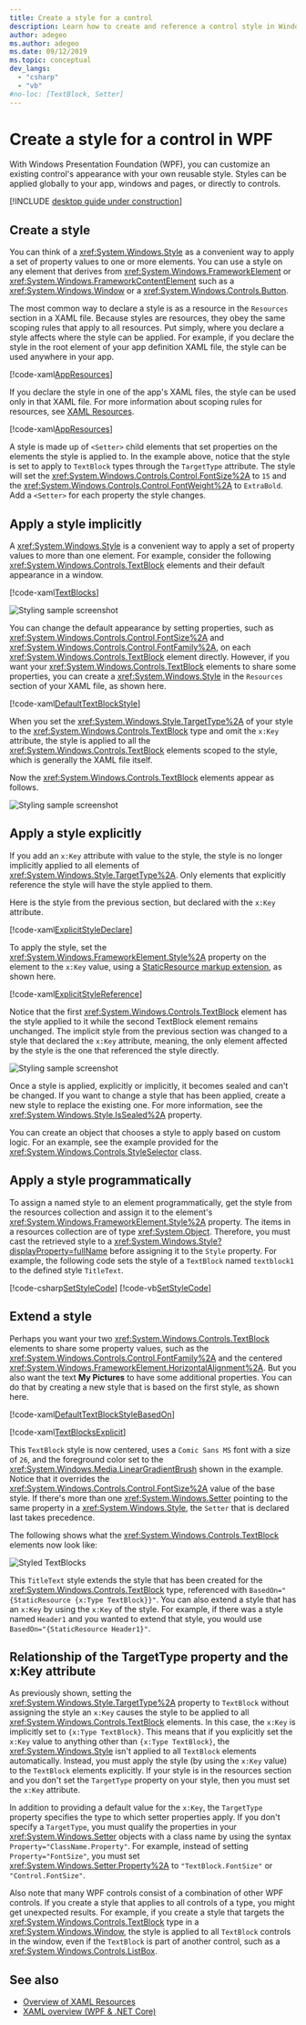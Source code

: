 ```yaml
---
title: Create a style for a control
description: Learn how to create and reference a control style in Windows Presentation Foundation and .NET Core.
author: adegeo
ms.author: adegeo
ms.date: 09/12/2019
ms.topic: conceptual
dev_langs:
  - "csharp"
  - "vb"
#no-loc: [TextBlock, Setter]
---
```


# Create a style for a control in WPF

With Windows Presentation Foundation (WPF), you can customize an existing control's appearance with your own reusable style. Styles can be applied globally to your app, windows and pages, or directly to controls.

[!INCLUDE [desktop guide under construction](../../includes/desktop-guide-preview-note.md)]

## Create a style

You can think of a <xref:System.Windows.Style> as a convenient way to apply a set of property values to one or more elements. You can use a style on any element that derives from <xref:System.Windows.FrameworkElement> or <xref:System.Windows.FrameworkContentElement> such as a <xref:System.Windows.Window> or a <xref:System.Windows.Controls.Button>.

The most common way to declare a style is as a resource in the `Resources` section in a XAML file. Because styles are resources, they obey the same scoping rules that apply to all resources. Put simply, where you declare a style affects where the style can be applied. For example, if you declare the style in the root element of your app definition XAML file, the style can be used anywhere in your app.

[!code-xaml[AppResources](./snippets/styles-templates-create-apply-style/csharp/App.xaml#AppResources)]

If you declare the style in one of the app's XAML files, the style can be used only in that XAML file. For more information about scoping rules for resources, see [XAML Resources](xaml-resources-define.md).

[!code-xaml[AppResources](./snippets/styles-templates-create-apply-style/csharp/WindowSingleResource.xaml#WindowResources)]

A style is made up of `<Setter>` child elements that set properties on the elements the style is applied to. In the example above, notice that the style is set to apply to `TextBlock` types through the `TargetType` attribute. The style will set the <xref:System.Windows.Controls.Control.FontSize%2A> to `15` and the <xref:System.Windows.Controls.Control.FontWeight%2A> to `ExtraBold`. Add a `<Setter>` for each property the style changes.

## Apply a style implicitly

A <xref:System.Windows.Style> is a convenient way to apply a set of property values to more than one element. For example, consider the following <xref:System.Windows.Controls.TextBlock> elements and their default appearance in a window.

[!code-xaml[TextBlocks](./snippets/styles-templates-create-apply-style/csharp/Window1.xaml#SnippetTextBlocks)]

![Styling sample screenshot](./media/styles-and-templates-overview/stylingintro-textblocksbefore.png "StylingIntro_TextBlocksBefore")

You can change the default appearance by setting properties, such as <xref:System.Windows.Controls.Control.FontSize%2A> and <xref:System.Windows.Controls.Control.FontFamily%2A>, on each <xref:System.Windows.Controls.TextBlock> element directly. However, if you want your <xref:System.Windows.Controls.TextBlock> elements to share some properties, you can create a <xref:System.Windows.Style> in the `Resources` section of your XAML file, as shown here.

[!code-xaml[DefaultTextBlockStyle](./snippets/styles-templates-create-apply-style/csharp/Window1.xaml#SnippetDefaultTextBlockStyle)]

When you set the <xref:System.Windows.Style.TargetType%2A> of your style to the <xref:System.Windows.Controls.TextBlock> type and omit the `x:Key` attribute, the style is applied to all the <xref:System.Windows.Controls.TextBlock> elements scoped to the style, which is generally the XAML file itself.

Now the <xref:System.Windows.Controls.TextBlock> elements appear as follows.

![Styling sample screenshot](./media/styles-and-templates-overview/stylingintro-textblocksbasestyle.png "StylingIntro_TextBlocksBaseStyle")

## Apply a style explicitly

If you add an `x:Key` attribute with value to the style, the style is no longer implicitly applied to all elements of <xref:System.Windows.Style.TargetType%2A>. Only elements that explicitly reference the style will have the style applied to them.

Here is the style from the previous section, but declared with the `x:Key` attribute.

[!code-xaml[ExplicitStyleDeclare](./snippets/styles-templates-create-apply-style/csharp/WindowExplicitStyle.xaml#ExplicitStyleDeclare)]

To apply the style, set the <xref:System.Windows.FrameworkElement.Style%2A> property on the element to the `x:Key` value, using a [StaticResource markup extension](../../../framework/wpf/advanced/staticresource-markup-extension.md), as shown here.

[!code-xaml[ExplicitStyleReference](./snippets/styles-templates-create-apply-style/csharp/WindowExplicitStyle.xaml#ExplicitStyleReference)]

Notice that the first <xref:System.Windows.Controls.TextBlock> element has the style applied to it while the second TextBlock element remains unchanged. The implicit style from the previous section was changed to a style that declared the `x:Key` attribute, meaning, the only element affected by the style is the one that referenced the style directly.

![Styling sample screenshot](./media/styles-and-templates-overview/create-a-style-explicit-textblock.png "create-a-style-explicit-textblock")

Once a style is applied, explicitly or implicitly, it becomes sealed and can't be changed. If you want to change a style that has been applied, create a new style to replace the existing one. For more information, see the <xref:System.Windows.Style.IsSealed%2A> property.

You can create an object that chooses a style to apply based on custom logic. For an example, see the example provided for the <xref:System.Windows.Controls.StyleSelector> class.

## Apply a style programmatically

To assign a named style to an element programmatically, get the style from the resources collection and assign it to the element's <xref:System.Windows.FrameworkElement.Style%2A> property. The items in a resources collection are of type <xref:System.Object>. Therefore, you must cast the retrieved style to a <xref:System.Windows.Style?displayProperty=fullName> before assigning it to the `Style` property. For example, the following code sets the style of a `TextBlock` named `textblock1` to the defined style `TitleText`.

[!code-csharp[SetStyleCode](./snippets/styles-templates-create-apply-style/csharp/Window2.xaml.cs#SnippetSetStyleCode)]
[!code-vb[SetStyleCode](./snippets/styles-templates-create-apply-style/vb/MainWindow.xaml.vb#SnippetSetStyleCode)]

## Extend a style

Perhaps you want your two <xref:System.Windows.Controls.TextBlock> elements to share some property values, such as the <xref:System.Windows.Controls.Control.FontFamily%2A> and the centered <xref:System.Windows.FrameworkElement.HorizontalAlignment%2A>. But you also want the text **My Pictures** to have some additional properties. You can do that by creating a new style that is based on the first style, as shown here.

[!code-xaml[DefaultTextBlockStyleBasedOn](./snippets/styles-templates-create-apply-style/csharp/Window2.xaml#SnippetDefaultTextBlockStyleBasedOn)]

[!code-xaml[TextBlocksExplicit](./snippets/styles-templates-create-apply-style/csharp/Window2.xaml#SnippetTextBlocksExplicit)]

This `TextBlock` style is now centered, uses a `Comic Sans MS` font with a size of `26`, and the foreground color set to the <xref:System.Windows.Media.LinearGradientBrush> shown in the example. Notice that it overrides the <xref:System.Windows.Controls.Control.FontSize%2A> value of the base style. If there's more than one <xref:System.Windows.Setter> pointing to the same property in a <xref:System.Windows.Style>, the `Setter` that is declared last takes precedence.

The following shows what the <xref:System.Windows.Controls.TextBlock> elements now look like:

![Styled TextBlocks](./media/styles-and-templates-overview/stylingintro-textblocks.png "StylingIntro_TextBlocks")

This `TitleText` style extends the style that has been created for the <xref:System.Windows.Controls.TextBlock> type, referenced with `BasedOn="{StaticResource {x:Type TextBlock}}"`. You can also extend a style that has an `x:Key` by using the `x:Key` of the style. For example, if there was a style named `Header1` and you wanted to extend that style, you would use `BasedOn="{StaticResource Header1}"`.

## Relationship of the TargetType property and the x:Key attribute

As previously shown, setting the <xref:System.Windows.Style.TargetType%2A> property to `TextBlock` without assigning the style an `x:Key` causes the style to be applied to all <xref:System.Windows.Controls.TextBlock> elements. In this case, the `x:Key` is implicitly set to `{x:Type TextBlock}`. This means that if you explicitly set the `x:Key` value to anything other than `{x:Type TextBlock}`, the <xref:System.Windows.Style> isn't applied to all `TextBlock` elements automatically. Instead, you must apply the style (by using the `x:Key` value) to the `TextBlock` elements explicitly. If your style is in the resources section and you don't set the `TargetType` property on your style, then you must set the `x:Key` attribute.

In addition to providing a default value for the `x:Key`, the `TargetType` property specifies the type to which setter properties apply. If you don't specify a `TargetType`, you must qualify the properties in your <xref:System.Windows.Setter> objects with a class name by using the syntax `Property="ClassName.Property"`. For example, instead of setting `Property="FontSize"`, you must set <xref:System.Windows.Setter.Property%2A> to `"TextBlock.FontSize"` or `"Control.FontSize"`.

Also note that many WPF controls consist of a combination of other WPF controls. If you create a style that applies to all controls of a type, you might get unexpected results. For example, if you create a style that targets the <xref:System.Windows.Controls.TextBlock> type in a <xref:System.Windows.Window>, the style is applied to all `TextBlock` controls in the window, even if the `TextBlock` is part of another control, such as a <xref:System.Windows.Controls.ListBox>.

## See also

<!-- - [Create a style for a control](styles-templates-create-apply-template.md) -->
- [Overview of XAML Resources](xaml-resources-define.md)
- [XAML overview (WPF & .NET Core)](xaml.md)
